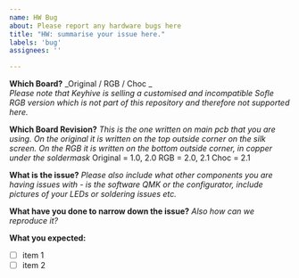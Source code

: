 ```yaml
---
name: HW Bug
about: Please report any hardware bugs here 
title: "HW: summarise your issue here."
labels: 'bug'
assignees: ''

---
```

**Which Board?**
_Original / RGB / Choc _  
_Please note that Keyhive is selling a customised and incompatible Sofle RGB version which is not part of this repository and therefore not supported here._

**Which Board Revision?**
_This is the one written on main pcb that you are using. 
On the original it is written on the top outside corner on the silk screen. 
On the RGB it is written on the bottom outside corner, in copper under the soldermask_
Original = 1.0, 2.0 
RGB =  2.0, 2.1
Choc = 2.1

**What is the issue?**
_Please also include what other components you are having issues with - is the software QMK or the configurator, include pictures of your LEDs or soldering issues etc._


**What have you done to narrow down the issue?**
_Also how can we reproduce it?_


**What you expected:**

* [ ] item 1
* [ ] item 2
